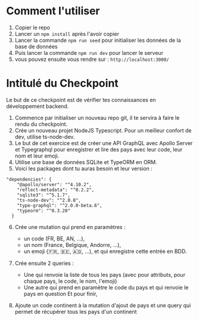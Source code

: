 # Comment l'utiliser 

1. Copier le repo 
2. Lancer un `npm install` après l'avoir copier
3. Lancer la commande `npm run seed` pour initialiser les données de la base de données 
4. Puis lancer la commande `npm run dev` pour lancer le serveur 
5. vous pouvez ensuite vous rendre sur  : `http://localhost:3000/` 



# Intitulé du Checkpoint

Le but de ce checkpoint est de vérifier tes connaissances en développement backend.

1. Commence par initialiser un nouveau repo git, il te servira à faire le rendu du checkpoint.
2. Crée un nouveau projet NodeJS Typescript.
    Pour un meilleur confort de dev, utilise ts-node-dev.
3. Le but de cet exercice est de créer une API GraphQL avec Apollo Server et Typegraphql pour enregistrer et lire des pays avec leur code, leur nom et leur emoji.
4. Utilise une base de données SQLite et TypeORM en ORM.
5. Voici les packages dont tu auras besoin et leur version :
```
"dependencies": {
    "@apollo/server": "^4.10.2",
    "reflect-metadata": "^0.2.2",
    "sqlite3": "^5.1.7",
    "ts-node-dev": "^2.0.0",
    "type-graphql": "^2.0.0-beta.6",
    "typeorm": "^0.3.20"
  }
  ```
6. Crée une mutation qui prend en paramètres :
    * un code (FR, BE, AN, ...),
    * un nom (France, Belgique, Andorre, ...),
    * un emoji (🇫🇷, 🇧🇪, 🇦🇩, ...),
    et qui enregistre cette entrée en BDD.

7. Crée ensuite 2 queries :
    * Une qui renvoie la liste de tous les pays (avec pour attributs, pour chaque pays, le code, le nom, l'emoji)
    * Une autre qui prend en paramètre le code du pays et qui renvoie le pays en question
Et pour finir,

8. Ajoute un code continent à la mutation d'ajout de pays et une query qui permet de récupérer tous les pays d'un continent